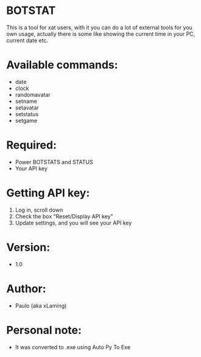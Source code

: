 # BOTSTAT

This is a tool for xat users, with it you can do a lot of external tools for you own usage, actually there is some like showing the current time in your PC, current date etc.

# Available commands:
* date
* clock
* randomavatar
* setname
* setavatar
* setstatus
* setgame

# Required:
* Power BOTSTATS and STATUS
* Your API key

# Getting API key:
1. Log in, scroll down
2. Check the box "Reset/Display API key"
3. Update settings, and you will see your API key

# Version:
* 1.0

# Author:
* Paulo (aka xLaming)

# Personal note:
* It was converted to .exe using Auto Py To Exe
